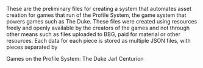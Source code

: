 These are the preliminary files for creating a system that automates asset creation for games that run of the Profile System, the game system that powers games such as The Duke. These files were created using resources freely and openly available by the creators of the games and not through other means such as files uploaded to BBG, paid for material or other resources. Each data for each piece is stored as multiple JSON files, with pieces separated by

Games on the Profile System:
The Duke
Jarl
Centurion